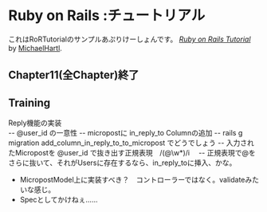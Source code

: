 # Ruby on Rails :チュートリアル
これはRoRTutorialのサンプルあぷりけーしょんです。
[*Ruby on Rails Tutorial*](http://railstutorial.jp) by [MichaelHartl](http://michaelhartl.com).  
  
  
## Chapter11(全Chapter)終了

## Training
Reply機能の実装  
  -- @user_id の一意性
  -- micropostに in_reply_to Columnの追加
    -- rails g migration add_column_in_reply_to_to_micropost でどうでしょう
  -- 入力されたMicropostを @user_id で抜き出す正規表現　/(@\w*)/i　
  -- 正規表現で@をさらに抜いて、それがUsersに存在するなら、in_reply_toに挿入、かな。

* MicropostModel上に実装すべき？　コントローラーではなく。validateみたいな感じ。
* Specとしてかけねぇ……
  